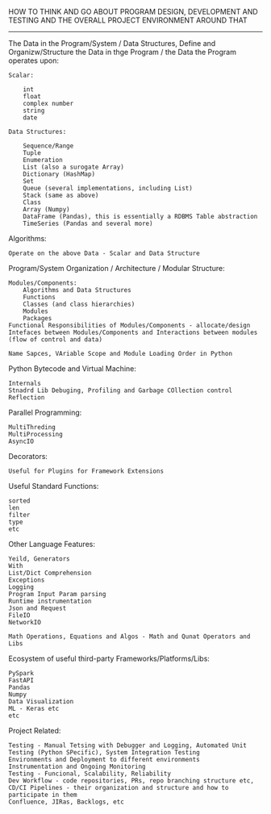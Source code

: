 HOW TO THINK AND GO ABOUT PROGRAM DESIGN, DEVELOPMENT AND TESTING AND THE OVERALL PROJECT ENVIRONMENT AROUND THAT 

---------------------------------------------------------------------------------------------------------------------

The Data in the Program/System / Data Structures, Define and Organizw/Structure the Data in thge Program /  the Data the Program operates upon:

    Scalar:

        int
        float
        complex number
        string
        date
    
    Data Structures:

        Sequence/Range
        Tuple
        Enumeration
        List (also a surogate Array)
        Dictionary (HashMap)
        Set
        Queue (several implementations, including List)
        Stack (same as above)
        Class
        Array (Numpy)
        DataFrame (Pandas), this is essentially a RDBMS Table abstraction
        TimeSeries (Pandas and several more)

Algorithms:

    Operate on the above Data - Scalar and Data Structure 

Program/System Organization / Architecture / Modular Structure:

    Modules/Components:
        Algorithms and Data Structures
        Functions
        Classes (and class hierarchies)
        Modules
        Packages
    Functional Responsibilities of Modules/Components - allocate/design
    Intefaces between Modules/Components and Interactions between modules (flow of control and data)

    Name Sapces, VAriable Scope and Module Loading Order in Python

Python Bytecode and Virtual Machine:

    Internals
    Stnadrd Lib Debuging, Profiling and Garbage COllection control
    Reflection

Parallel Programming:

    MultiThreding
    MultiProcessing
    AsyncIO
    
Decorators:

    Useful for Plugins for Framework Extensions

Useful Standard Functions:

    sorted
    len
    filter
    type
    etc

Other Language Features:

    Yeild, Generators
    With
    List/Dict Comprehension
    Exceptions
    Logging
    Program Input Param parsing
    Runtime instrumentation
    Json and Request
    FileIO
    NetworkIO
    
    Math Operations, Equations and Algos - Math and Qunat Operators and Libs 

Ecosystem of useful third-party Frameworks/Platforms/Libs:

    PySpark
    FastAPI
    Pandas
    Numpy
    Data Visualization
    ML - Keras etc
    etc

Project Related:

    Testing - Manual Tetsing with Debugger and Logging, Automated Unit Testing (Python SPecific), System Integration Testing
    Environments and Deployment to different environments
    Instrumentation and Ongoing Monitoring
    Testing - Funcional, Scalability, Reliability
    Dev Workflow - code repositories, PRs, repo branching structure etc, CD/CI Pipelines - their organization and structure and how to participate in them
    Confluence, JIRas, Backlogs, etc